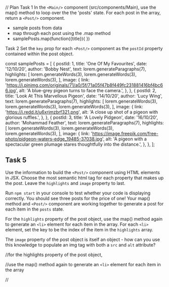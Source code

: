 // Plan
Task 1
In the `<Main/>` component (src/components/Main), use the map() method to loop over the the 'posts' state. For each post in the array, return a `<Post/>` component.

- sample posts from data
- map through each post using the .map method
- samplePosts.map(function({title}){ <Post postTitle={title}> })

Task 2
Set the `key` prop for each `<Post/>` component as the `postId` property contained within the post object.

const samplePosts = [
  {
    postId: 1,
    title: 'One Of My Favourites',
    date: '12/10/20',
    author: 'Bobby Nest',
    text: lorem.generateParagraphs(7),
    highlights: [
      lorem.generateWords(3),
      lorem.generateWords(3),
      lorem.generateWords(3),
    ],
    image: {
      link:
        'https://i.pinimg.com/originals/71/a0/5f/71a05f47b8f449fc231881416bf4bc66.jpg',
      alt: 'A blue-grey pigeon turns to face the camera.',
    },
  },
  {
    postId: 2,
    title: 'Look At This Marvellous Pigeon',
    date: '14/10/20',
    author: 'Lucy Wing',
    text: lorem.generateParagraphs(7),
    highlights: [
      lorem.generateWords(3),
      lorem.generateWords(3),
      lorem.generateWords(3),
    ],
    image: {
      link: 'https://i.redd.it/u6xrjmzbrf321.png',
      alt: 'A close up shot of a pigeon with glorious ruffles.',
    },
  },
  {
    postId: 3,
    title: 'A Lovely Pidgeon',
    date: '16/10/20',
    author: 'Mohammad Feather',
    text: lorem.generateParagraphs(7),
    highlights: [
      lorem.generateWords(3),
      lorem.generateWords(3),
      lorem.generateWords(3),
    ],
    image: {
      link:
        'https://image.freepik.com/free-photo/pidgeon-waters-edge_19485-37038.jpg',
      alt:
        'A pigeon with a spectacular green plumage stares thoughtfully into the distance.',
    },
  },
];

## Task 5

Use the information to build the `<Post/>` component using HTML elements in JSX. Choose the most semantic html tag for each property that makes up the post. Leave the `highlights` and `image` property to last.

Run `npm start` in your console to test whether your code is displaying correctly. You should see three posts for the price of one! Your map() method and `<Post/>` component are working together to generate a post for each item in the `posts` state.

For the `highlights` property of the post object, use the map() method again to generate an `<li>` element for each item in the array. For each `<li>` element, set the key to be the index of the item in the `highlights` array.

The `image` property of the post object is itself an object - how can you use this knowledge to populate an img tag with both a `src` and `alt` attribute?

//for the highlights property of the post object, 

//use the map() method again to generate an `<li>` element for each item in the array

// 